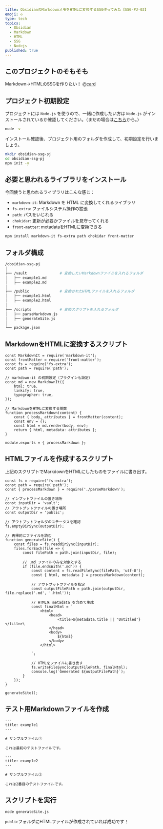 ```yaml
---
title: ObsidianのMarkdownメモをHTMLに変換するSSG作ってみた【SSG-PJ-02】
emoji: ♻️
type: tech
topics:
  - Obsidian
  - Markdown
  - HTML
  - SSG
  - Nodejs
published: true
---
```

## このプロジェクトのそもそも

Markdown→HTMLのSSGを作りたい！
@[card](https://zenn.dev/megshinagawa/articles/markdown-to-html-ssg-pj-01)

## プロジェクト初期設定

プロジェクトには `Node.js` を使うので、一緒に作成したい方は `Node.js` がインストールされているか確認してください。（まだの場合は[こちら](https://nodejs.org/en/download/package-manager)から。）

```bash 
node -v 
```

インストール確認後、プロジェクト用のフォルダを作成して、初期設定を行いましょう。

```bash
mkdir obsidian-ssg-pj
cd obsidian-ssg-pj
npm init -y
```

## 必要と思われるライブラリをインストール

今回使うと思われるライブラリはこんな感じ：

- `markdown-it`: Markdown を HTML に変換してくれるライブラリ
- `fs-extra`: ファイルシステム操作の拡張
- `path`: パスをいじれる
- `chokidar`: 更新が必要かファイルを見守ってくれる
- `front-matter`: metadataをHTMLに変換できる

```bash 
npm install markdown-it fs-extra path chokidar front-matter
```

## フォルダ構成

```bash
/obsidian-ssg-pj
│
├── /vault               # 変換したいMarkdownファイルを入れるフォルダ 
│   ├── example1.md
│   ├── example2.md
│
├── /public              # 変換されたHTMLファイルを入れるフォルダ
│   ├── example1.html    
│   ├── example2.html
│
├── /scripts             # 変換スクリプトを入れるフォルダ
│   ├── parseMarkdown.js          
│   ├── generateSite.js           
│
└── package.json

```

## MarkdownをHTMLに変換するスクリプト

```js: parseMarkdown.js
const MarkdownIt = require('markdown-it');
const frontMatter = require('front-matter');
const fs = require('fs-extra');
const path = require('path');

// markdown-it の初期設定（プラグインも設定）
const md = new MarkdownIt({
	html: true,
	linkify: true,
	typographer: true,
});

// MarkdownをHTMLに変換する関数
function processMarkdown(content) {
	const { body, attributes } = frontMatter(content);
	const env = {};
	const html = md.render(body, env); 
	return { html, metadata: attributes };
}

module.exports = { processMarkdown };
```

## HTMLファイルを作成するスクリプト

上記のスクリプトでMarkdownをHTMLにしたものをファイルに書き出す。

```js: generateSite.js
const fs = require('fs-extra');
const path = require('path');
const { processMarkdown } = require('./parseMarkdown');

// インプットファイルの置き場所
const inputDir = 'vault';
// アウトプットファイルの置き場所
const outputDir = 'public';

// アウトプットフォルダのステータスを確認
fs.emptyDirSync(outputDir);

// 再帰的にファイルを読む
function generateSite() {
	const files = fs.readdirSync(inputDir);
	files.forEach(file => {
		const filePath = path.join(inputDir, file);
		
		// .md ファイルのみを対象とする
		if (file.endsWith('.md')) {
			const content = fs.readFileSync(filePath, 'utf-8');
			const { html, metadata } = processMarkdown(content);
			
			// アウトプットファイルを指定
			const outputFilePath = path.join(outputDir, file.replace('.md', '.html'));
			
			// HTMLを metadata を含めて生成
			const finalHtml = `
				<html>
					<head>
						<title>${metadata.title || 'Untitled'}</title>\
					</head>
					<body>
						${html}
					</body>
				</html>
			
			`;
			
			// HTMLをファイルに書き出す
			fs.writeFileSync(outputFilePath, finalHtml);
			console.log(`Generated ${outputFilePath}`);
		}
	});
}

generateSite();
```

## テスト用Markdownファイルを作成

```md: example1.md
---
title: example1
---

# サンプルファイル①

これは最初のテストファイルです。

```

```md: example2.md
---
title: example2
---

# サンプルファイル②

これは2番目のテストファイルです。

```

## スクリプトを実行

```bash 
node generateSite.js
```

`public`フォルダにHTMLファイルが作成されていれば成功です！